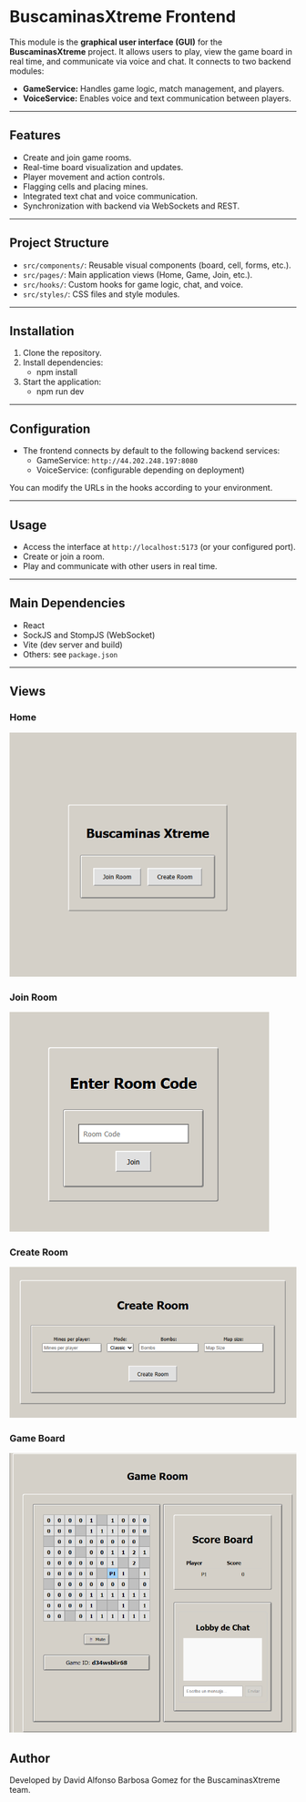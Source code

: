 # BuscaminasXtreme Frontend

This module is the **graphical user interface (GUI)** for the **BuscaminasXtreme** project. It allows users to play, view the game board in real time, and communicate via voice and chat. It connects to two backend modules:

- **GameService:** Handles game logic, match management, and players.
- **VoiceService:** Enables voice and text communication between players.

---

## Features

- Create and join game rooms.
- Real-time board visualization and updates.
- Player movement and action controls.
- Flagging cells and placing mines.
- Integrated text chat and voice communication.
- Synchronization with backend via WebSockets and REST.

---

## Project Structure

- `src/components/`: Reusable visual components (board, cell, forms, etc.).
- `src/pages/`: Main application views (Home, Game, Join, etc.).
- `src/hooks/`: Custom hooks for game logic, chat, and voice.
- `src/styles/`: CSS files and style modules.

---

## Installation

1. Clone the repository.
2. Install dependencies:
    - npm install
3. Start the application:
    - npm run dev

---

## Configuration

- The frontend connects by default to the following backend services:
    - GameService: `http://44.202.248.197:8080`
    - VoiceService: (configurable depending on deployment)

You can modify the URLs in the hooks according to your environment.

---

## Usage

- Access the interface at `http://localhost:5173` (or your configured port).
- Create or join a room.
- Play and communicate with other users in real time.

---

## Main Dependencies

- React
- SockJS and StompJS (WebSocket)
- Vite (dev server and build)
- Others: see `package.json`

---

## Views

### Home

![home](src/assets/home.png)

### Join Room

![join](src/assets/join.png)

### Create Room

![create](src/assets/create.png)

### Game Board

![lobby](gameBoard.png)

## Author

Developed by David Alfonso Barbosa Gomez for the BuscaminasXtreme team.